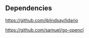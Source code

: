 

Dependencies
------------

https://github.com/jblindsay/lidario

https://github.com/samuel/go-opencl

